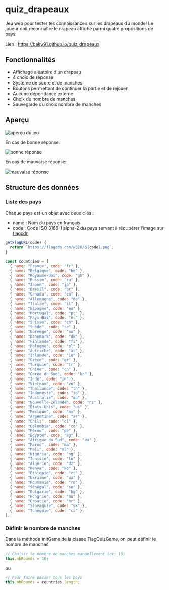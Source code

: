 # quiz_drapeaux

Jeu web pour tester tes connaissances sur les drapeaux du monde!
Le joueur doit reconnaître le drapeau affiché parmi quatre propositions de pays.

Lien : https://baky91.github.io/quiz_drapeaux

## Fonctionnalités

- Affichage aléatoire d'un drapeau
- 4 choix de réponse
- Système de score et de manches
- Boutons permettant de continuer la partie et de rejouer
- Aucune dépendance externe
- Choix du nombre de manches
- Sauvegarde du choix nombre de manches

## Aperçu

![aperçu du jeu](https://github.com/user-attachments/assets/c91d5a50-e9f8-4263-8869-8411258e3053)

En cas de bonne réponse:

![bonne réponse](https://github.com/user-attachments/assets/383b3907-83f9-42c9-9f23-439b22ed6710)

En cas de mauvaise réponse:

![mauvaise réponse](https://github.com/user-attachments/assets/33a4c5dd-40ec-4530-96be-0d65c2156a9b)

## Structure des données

### Liste des pays

Chaque pays est un objet avec deux clés :
- name : Nom du pays en français
- code : Code ISO 3166-1 alpha-2 du pays servant à récupérer l'image sur [flagcdn](https://flagcdn.com)
```javascript
getFlagURL(code) {
  return `https://flagcdn.com/w320/${code}.png`;
}
```

```javascript
const countries = [
  { name: "France", code: "fr" },
  { name: "Belgique", code: "be" },
  { name: "Royaume-Uni", code: "gb" },
  { name: "Russie", code: "ru" },
  { name: "Japon", code: "jp" },
  { name: "Brésil", code: "br" },
  { name: "Canada", code: "ca" },
  { name: "Allemagne", code: "de" },
  { name: "Italie", code: "it" },
  { name: "Espagne", code: "es" },
  { name: "Portugal", code: "pt" },
  { name: "Pays-Bas", code: "nl" },
  { name: "Suisse", code: "ch" },
  { name: "Suède", code: "se" },
  { name: "Norvège", code: "no" },
  { name: "Danemark", code: "dk" },
  { name: "Finlande", code: "fi" },
  { name: "Pologne", code: "pl" },
  { name: "Autriche", code: "at" },
  { name: "Irlande", code: "ie" },
  { name: "Grèce", code: "gr" },
  { name: "Turquie", code: "tr" },
  { name: "Chine", code: "cn" },
  { name: "Corée du Sud", code: "kr" },
  { name: "Inde", code: "in" },
  { name: "Vietnam", code: "vn" },
  { name: "Thaïlande", code: "th" },
  { name: "Indonésie", code: "id" },
  { name: "Australie", code: "au" },
  { name: "Nouvelle-Zélande", code: "nz" },
  { name: "États-Unis", code: "us" },
  { name: "Mexique", code: "mx" },
  { name: "Argentine", code: "ar" },
  { name: "Chili", code: "cl" },
  { name: "Colombie", code: "co" },
  { name: "Pérou", code: "pe" },
  { name: "Égypte", code: "eg" },
  { name: "Afrique du Sud", code: "za" },
  { name: "Maroc", code: "ma" },
  { name: "Mali", code: "ml" },
  { name: "Nigéria", code: "ng" },
  { name: "Tunisie", code: "tn" },
  { name: "Algérie", code: "dz" },
  { name: "Kenya", code: "ke" },
  { name: "Éthiopie", code: "et" },
  { name: "Ukraine", code: "ua" },
  { name: "Roumanie", code: "ro" },
  { name: "Sénégal", code: "sn" },
  { name: "Bulgarie", code: "bg" },
  { name: "Hongrie", code: "hu" },
  { name: "Croatie", code: "hr" },
  { name: "Slovaquie", code: "sk" },
  { name: "Tchéquie", code: "cz" },
];
```

### Définir le nombre de manches

Dans la méthode initGame de la classe FlagQuizGame, on peut définir le nombre de manches

```javascript
// Choisir le nombre de manches manuellement (ex: 10)
this.nbRounds = 10;
```
ou
```javascript
// Pour faire passer tous les pays
this.nbRounds = countries.length;
```
